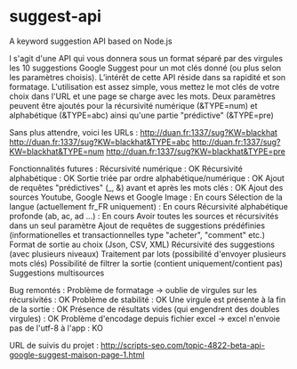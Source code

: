 # suggest-api
A keyword suggestion API based on Node.js

l s'agit d'une API qui vous donnera sous un format séparé par des virgules les 10 suggestions Google Suggest pour un mot clés donné (ou plus selon les paramètres choisis).
L’intérêt de cette API réside dans sa rapidité et son formatage.
L'utilisation est assez simple, vous mettez le mot clés de votre choix dans l'URL et une page se charge avec les mots.
Deux paramètres peuvent être ajoutés pour la récursivité numérique (&TYPE=num) et alphabétique (&TYPE=abc) ainsi qu'une partie "prédictive" (&TYPE=pre)

Sans plus attendre, voici les URLs :
http://duan.fr:1337/sug?KW=blackhat
http://duan.fr:1337/sug?KW=blackhat&TYPE=abc
http://duan.fr:1337/sug?KW=blackhat&TYPE=num
http://duan.fr:1337/sug?KW=blackhat&TYPE=pre

Fonctionnalités futures :
Récursivité numérique : OK
Récursivité alphabétique : OK
Sortie triée par ordre alphabétique/numérique : OK
Ajout de requêtes "prédictives" (_, &) avant et après les mots clés : OK
Ajout des sources Youtube, Google News et Google Image : En cours
Sélection de la langue (actuellement fr_FR uniquement) : En cours
Récursivité alphabétique profonde (ab, ac, ad ...) : En cours
Avoir toutes les sources et récursivités dans un seul paramètre
Ajout de requêtes de suggestions prédéfinies (informationelles et transactionnelles type "acheter", "comment" etc.)
Format de sortie au choix (Json, CSV, XML)
Récursivité des suggestions (avec plusieurs niveaux)
Traitement par lots (possibilité d'envoyer plusieurs mots clés)
Possibilité de filtrer la sortie (contient uniquement/contient pas)
Suggestions multisources

Bug remontés :
Problème de formatage -> oublie de virgules sur les récursivités : OK
Problème de stabilité : OK
Une virgule est présente à la fin de la sortie : OK
Présence de résultats vides (qui engendrent des doubles virgules) : OK
Problème d'encodage depuis fichier excel -> excel n'envoie pas de l'utf-8 à l'app : KO

URL de suivis du projet : http://scripts-seo.com/topic-4822-beta-api-google-suggest-maison-page-1.html
